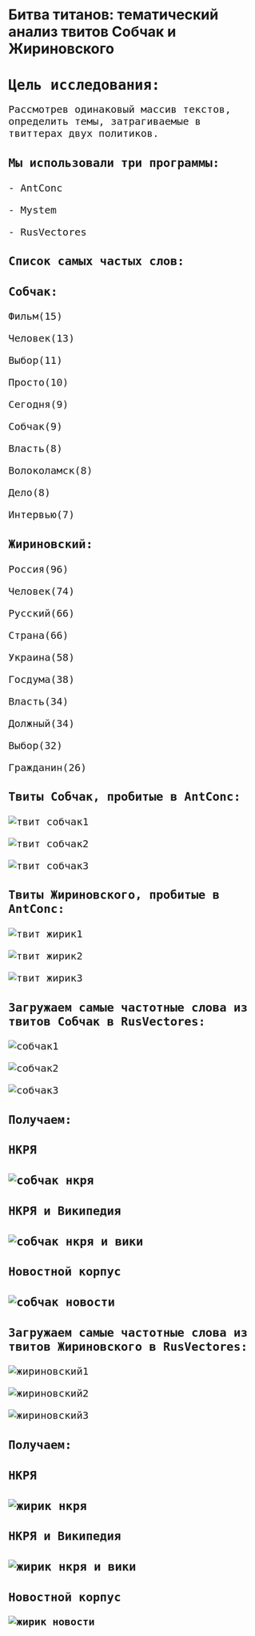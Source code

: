 # Битва титанов: тематический анализ твитов Собчак и Жириновского
<body>
	<tt>
    <h1>Цель исследования:</h1>
	<font size=5>
    <p>Рассмотрев одинаковый массив текстов, определить темы, затрагиваемые в твиттерах двух политиков.</p>
    <h3>Мы использовали три программы:</h3>
    <p>- AntConc</p>
    <p>- Mystem</p>
    <p>- RusVectores</p>
    <h3>Список самых частых слов:</h3>
    <h3>Собчак:</h3>
    <p>Фильм(15)</p>
    <p>Человек(13)</p>
    <p>Выбор(11)</p>
    <p>Просто(10)</p>
    <p>Сегодня(9)</p>
    <p>Собчак(9)</p>
    <p>Власть(8)</p>
    <p>Волоколамск(8)</p>
    <p>Дело(8)</p>
    <p>Интервью(7)</p>
<h3>Жириновский:</h3>
    <p>Россия(96)</p>
    <p>Человек(74)</p>
    <p>Русский(66)</p>
    <p>Страна(66)</p>
    <p>Украина(58)</p>
    <p>Госдума(38)</p>
    <p>Власть(34)</p>
    <p>Должный(34)</p>
    <p>Выбор(32)</p>
    <p>Гражданин(26)</p>

<h3>Твиты Собчак, пробитые в AntConc:</h3>
<p><img alt="твит собчак1" src="твит собчак1.png"></p>
<p><img alt="твит собчак2" src="твит собчак2.png"></p>
<p><img alt="твит собчак3" src="твит собчак3.png"></p>
<h3>Твиты Жириновского, пробитые в AntConc:</h3>
<p><img alt="твит жирик1" src="твит жирик1.png"></p>
<p><img alt="твит жирик2" src="твит жирик2.png"></p>
<p><img alt="твит жирик3" src="твит жирик3.png"></p>
    <h3>Загружаем самые частотные слова из твитов Собчак в RusVectores:</h3>
<p><img alt="собчак1" src="собчак1.png"></p>
<p><img alt="собчак2" src="собчак2.png"></p>
<p><img alt="собчак3" src="собчак3.png"></p>
    <h3>Получаем:</h3>
<h3>НКРЯ<h3/>
<p><img alt="собчак нкря" src="собчак нкря.png"></p>
<h3>НКРЯ и Википедия<h3/>
<p><img alt="собчак нкря и вики" src="собчак нкря и вики.png"></p>
<h3>Новостной корпус<h3/>
<p><img alt="собчак новости" src="собчак новости.png"></p>
    <h3>Загружаем самые частотные слова из твитов Жириновского в RusVectores:</h3>
    <p><img alt="жириновский1" src="жириновский1.png"></p>
    <p><img alt="жириновский2" src="жириновский2.png"></p>
    <p><img alt="жириновский3" src="жириновский3.png"></p>
    <h3>Получаем:</h3>
<h3>НКРЯ<h3/>
<p><img alt="жирик нкря" src="жирик нкря.png"></p>
<h3>НКРЯ и Википедия<h3/>
<p><img alt="жирик нкря и вики" src="жирик нкря и вики.png"></p>
<h3>Новостной корпус<h3/>
<p><img alt="жирик новости" src="жирик новости.png"></p>
    </font>
	</tt>

</body>
</html>
